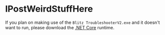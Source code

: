 # IPostWeirdStuffHere

If you plan on making use of the `Blitz TroubleshooterV2.exe` and it doesn't want to run, please download the 
[.NET Core](https://dotnet.microsoft.com/download/dotnet-core/current/runtime) runtime.
